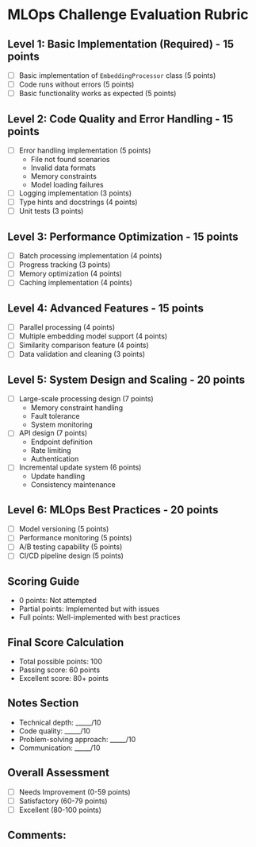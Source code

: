# MLOps Challenge Evaluation Rubric

## Level 1: Basic Implementation (Required) - 15 points
- [ ] Basic implementation of `EmbeddingProcessor` class (5 points)
- [ ] Code runs without errors (5 points)
- [ ] Basic functionality works as expected (5 points)

## Level 2: Code Quality and Error Handling - 15 points
- [ ] Error handling implementation (5 points)
  - File not found scenarios
  - Invalid data formats
  - Memory constraints
  - Model loading failures
- [ ] Logging implementation (3 points)
- [ ] Type hints and docstrings (4 points)
- [ ] Unit tests (3 points)

## Level 3: Performance Optimization - 15 points
- [ ] Batch processing implementation (4 points)
- [ ] Progress tracking (3 points)
- [ ] Memory optimization (4 points)
- [ ] Caching implementation (4 points)

## Level 4: Advanced Features - 15 points
- [ ] Parallel processing (4 points)
- [ ] Multiple embedding model support (4 points)
- [ ] Similarity comparison feature (4 points)
- [ ] Data validation and cleaning (3 points)

## Level 5: System Design and Scaling - 20 points
- [ ] Large-scale processing design (7 points)
  - Memory constraint handling
  - Fault tolerance
  - System monitoring
- [ ] API design (7 points)
  - Endpoint definition
  - Rate limiting
  - Authentication
- [ ] Incremental update system (6 points)
  - Update handling
  - Consistency maintenance

## Level 6: MLOps Best Practices - 20 points
- [ ] Model versioning (5 points)
- [ ] Performance monitoring (5 points)
- [ ] A/B testing capability (5 points)
- [ ] CI/CD pipeline design (5 points)

## Scoring Guide
- 0 points: Not attempted
- Partial points: Implemented but with issues
- Full points: Well-implemented with best practices

## Final Score Calculation
- Total possible points: 100
- Passing score: 60 points
- Excellent score: 80+ points

## Notes Section
- Technical depth: _____/10
- Code quality: _____/10
- Problem-solving approach: _____/10
- Communication: _____/10

## Overall Assessment
- [ ] Needs Improvement (0-59 points)
- [ ] Satisfactory (60-79 points)
- [ ] Excellent (80-100 points)

## Comments: 